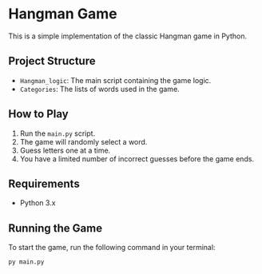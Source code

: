 # Hangman Game

This is a simple implementation of the classic Hangman game in Python.

## Project Structure

- `Hangman_logic`: The main script containing the game logic.
- `Categories`: The lists of words used in the game.

## How to Play

1. Run the `main.py` script.
2. The game will randomly select a word.
3. Guess letters one at a time.
4. You have a limited number of incorrect guesses before the game ends.

## Requirements

- Python 3.x

## Running the Game

To start the game, run the following command in your terminal:

```sh
py main.py
```

